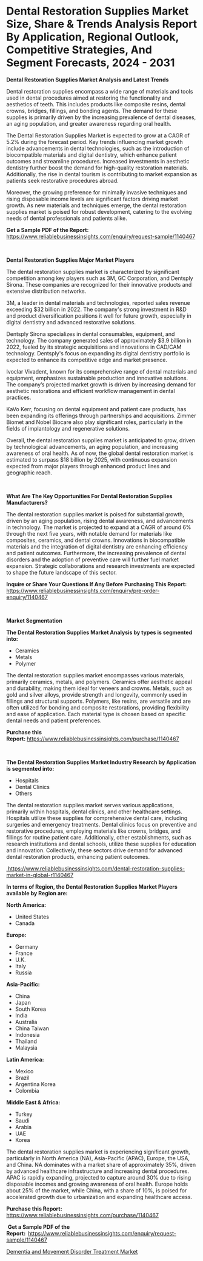 <p><h1>Dental Restoration Supplies Market Size, Share & Trends Analysis Report By Application, Regional Outlook, Competitive Strategies, And Segment Forecasts, 2024 - 2031</h1></p><p><strong>Dental Restoration Supplies Market Analysis and Latest Trends</strong></p>
<p><p>Dental restoration supplies encompass a wide range of materials and tools used in dental procedures aimed at restoring the functionality and aesthetics of teeth. This includes products like composite resins, dental crowns, bridges, fillings, and bonding agents. The demand for these supplies is primarily driven by the increasing prevalence of dental diseases, an aging population, and greater awareness regarding oral health.</p><p>The Dental Restoration Supplies Market is expected to grow at a CAGR of 5.2% during the forecast period. Key trends influencing market growth include advancements in dental technologies, such as the introduction of biocompatible materials and digital dentistry, which enhance patient outcomes and streamline procedures. Increased investments in aesthetic dentistry further boost the demand for high-quality restoration materials. Additionally, the rise in dental tourism is contributing to market expansion as patients seek restorative procedures abroad.</p><p>Moreover, the growing preference for minimally invasive techniques and rising disposable income levels are significant factors driving market growth. As new materials and techniques emerge, the dental restoration supplies market is poised for robust development, catering to the evolving needs of dental professionals and patients alike.</p></p>
<p><strong>Get a Sample PDF of the Report:&nbsp;</strong> <a href="https://www.reliablebusinessinsights.com/enquiry/request-sample/1140467?utm_campaign=1113&utm_medium=2&utm_source=Github&utm_content=ia&utm_term=28122024&utm_id=dental-restoration-supplies">https://www.reliablebusinessinsights.com/enquiry/request-sample/1140467</a></p>
<p>&nbsp;</p>
<p><strong>Dental Restoration Supplies Major Market Players</strong></p>
<p><p>The dental restoration supplies market is characterized by significant competition among key players such as 3M, GC Corporation, and Dentsply Sirona. These companies are recognized for their innovative products and extensive distribution networks.</p><p>3M, a leader in dental materials and technologies, reported sales revenue exceeding $32 billion in 2022. The company's strong investment in R&D and product diversification positions it well for future growth, especially in digital dentistry and advanced restorative solutions.</p><p>Dentsply Sirona specializes in dental consumables, equipment, and technology. The company generated sales of approximately $3.9 billion in 2022, fueled by its strategic acquisitions and innovations in CAD/CAM technology. Dentsply's focus on expanding its digital dentistry portfolio is expected to enhance its competitive edge and market presence.</p><p>Ivoclar Vivadent, known for its comprehensive range of dental materials and equipment, emphasizes sustainable production and innovative solutions. The company’s projected market growth is driven by increasing demand for aesthetic restorations and efficient workflow management in dental practices.</p><p>KaVo Kerr, focusing on dental equipment and patient care products, has been expanding its offerings through partnerships and acquisitions. Zimmer Biomet and Nobel Biocare also play significant roles, particularly in the fields of implantology and regenerative solutions.</p><p>Overall, the dental restoration supplies market is anticipated to grow, driven by technological advancements, an aging population, and increasing awareness of oral health. As of now, the global dental restoration market is estimated to surpass $18 billion by 2025, with continuous expansion expected from major players through enhanced product lines and geographic reach.</p></p>
<p>&nbsp;</p>
<p><strong>What Are The Key Opportunities For Dental Restoration Supplies Manufacturers?</strong></p>
<p><p>The dental restoration supplies market is poised for substantial growth, driven by an aging population, rising dental awareness, and advancements in technology. The market is projected to expand at a CAGR of around 6% through the next five years, with notable demand for materials like composites, ceramics, and dental crowns. Innovations in biocompatible materials and the integration of digital dentistry are enhancing efficiency and patient outcomes. Furthermore, the increasing prevalence of dental disorders and the adoption of preventive care will further fuel market expansion. Strategic collaborations and research investments are expected to shape the future landscape of this sector.</p></p>
<p><strong>Inquire or Share Your Questions If Any Before Purchasing This Report:</strong> <a href="https://www.reliablebusinessinsights.com/enquiry/pre-order-enquiry/1140467?utm_campaign=1113&utm_medium=2&utm_source=Github&utm_content=ia&utm_term=28122024&utm_id=dental-restoration-supplies">https://www.reliablebusinessinsights.com/enquiry/pre-order-enquiry/1140467</a></p>
<p>&nbsp;</p>
<p><strong>Market Segmentation</strong></p>
<p><strong>The Dental Restoration Supplies Market Analysis by types is segmented into:</strong></p>
<p><ul><li>Ceramics</li><li>Metals</li><li>Polymer</li></ul></p>
<p><p>The dental restoration supplies market encompasses various materials, primarily ceramics, metals, and polymers. Ceramics offer aesthetic appeal and durability, making them ideal for veneers and crowns. Metals, such as gold and silver alloys, provide strength and longevity, commonly used in fillings and structural supports. Polymers, like resins, are versatile and are often utilized for bonding and composite restorations, providing flexibility and ease of application. Each material type is chosen based on specific dental needs and patient preferences.</p></p>
<p><strong>Purchase this Report:&nbsp;</strong><a href="https://www.reliablebusinessinsights.com/purchase/1140467?utm_campaign=1113&utm_medium=2&utm_source=Github&utm_content=ia&utm_term=28122024&utm_id=dental-restoration-supplies">https://www.reliablebusinessinsights.com/purchase/1140467</a></p>
<p>&nbsp;</p>
<p><strong>The Dental Restoration Supplies Market Industry Research by Application is segmented into:</strong></p>
<p><ul><li>Hospitals</li><li>Dental Clinics</li><li>Others</li></ul></p>
<p><p>The dental restoration supplies market serves various applications, primarily within hospitals, dental clinics, and other healthcare settings. Hospitals utilize these supplies for comprehensive dental care, including surgeries and emergency treatments. Dental clinics focus on preventive and restorative procedures, employing materials like crowns, bridges, and fillings for routine patient care. Additionally, other establishments, such as research institutions and dental schools, utilize these supplies for education and innovation. Collectively, these sectors drive demand for advanced dental restoration products, enhancing patient outcomes.</p></p>
<p><a href="https://www.reliablebusinessinsights.com/dental-restoration-supplies-market-in-global-r1140467?utm_campaign=1113&utm_medium=2&utm_source=Github&utm_content=ia&utm_term=28122024&utm_id=dental-restoration-supplies">&nbsp;https://www.reliablebusinessinsights.com/dental-restoration-supplies-market-in-global-r1140467</a></p>
<p><strong>In terms of Region, the Dental Restoration Supplies Market Players available by Region are:</strong></p>
<p>
    <p> <strong> North America: </strong>
        <ul>
            <li>United States</li>
            <li>Canada</li>
        </ul>
        </p> 
    <p> <strong> Europe: </strong>
        <ul>
            <li>Germany</li>
            <li>France</li>
            <li>U.K.</li>
            <li>Italy</li>
            <li>Russia</li>
        </ul>
        </p> 
    <p> <strong> Asia-Pacific: </strong>
        <ul>
            <li>China</li>
            <li>Japan</li>
            <li>South Korea</li>
            <li>India</li>
            <li>Australia</li>
            <li>China Taiwan</li>
            <li>Indonesia</li>
            <li>Thailand</li>
            <li>Malaysia</li>
        </ul>
        </p> 
    <p> <strong> Latin America: </strong>
        <ul>
            <li>Mexico</li>
            <li>Brazil</li>
            <li>Argentina Korea</li>
            <li>Colombia</li>
        </ul>
        </p> 
    <p> <strong> Middle East & Africa: </strong>
        <ul>
            <li>Turkey</li>
            <li>Saudi</li>
            <li>Arabia</li>
            <li>UAE</li>
            <li>Korea</li>
        </ul>
    </p>
    </p>
<p><p>The dental restoration supplies market is experiencing significant growth, particularly in North America (NA), Asia-Pacific (APAC), Europe, the USA, and China. NA dominates with a market share of approximately 35%, driven by advanced healthcare infrastructure and increasing dental procedures. APAC is rapidly expanding, projected to capture around 30% due to rising disposable incomes and growing awareness of oral health. Europe holds about 25% of the market, while China, with a share of 10%, is poised for accelerated growth due to urbanization and expanding healthcare access.</p></p>
<p><strong>Purchase this Report: </strong><a href="https://www.reliablebusinessinsights.com/purchase/1140467?utm_campaign=1113&utm_medium=2&utm_source=Github&utm_content=ia&utm_term=28122024&utm_id=dental-restoration-supplies">https://www.reliablebusinessinsights.com/purchase/1140467</a></p>
<p>&nbsp;<strong>Get a Sample PDF of the Report:&nbsp;&nbsp;</strong><a href="https://www.reliablebusinessinsights.com/enquiry/request-sample/1140467?utm_campaign=1113&utm_medium=2&utm_source=Github&utm_content=ia&utm_term=28122024&utm_id=dental-restoration-supplies">https://www.reliablebusinessinsights.com/enquiry/request-sample/1140467</a></p>
<p><strong></strong></p>
<p><p><a href="https://github.com/lisaeichler20775/Market-Research-Report-List-1/blob/main/dementia-and-movement-disorder-treatment-market.md?utm_campaign=1113&utm_medium=2&utm_source=Github&utm_content=ia&utm_term=28122024&utm_id=dental-restoration-supplies">Dementia and Movement Disorder Treatment Market</a></p></p>